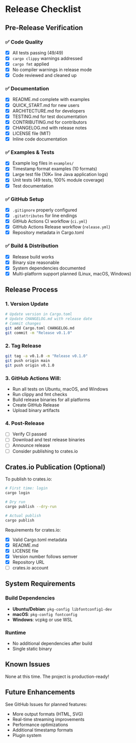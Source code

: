 # Release Checklist

## Pre-Release Verification

### ✅ Code Quality
- [x] All tests passing (49/49)
- [x] `cargo clippy` warnings addressed
- [x] `cargo fmt` applied
- [x] No compiler warnings in release mode
- [x] Code reviewed and cleaned up

### ✅ Documentation
- [x] README.md complete with examples
- [x] QUICK_START.md for new users
- [x] ARCHITECTURE.md for developers
- [x] TESTING.md for test documentation
- [x] CONTRIBUTING.md for contributors
- [x] CHANGELOG.md with release notes
- [x] LICENSE file (MIT)
- [x] Inline code documentation

### ✅ Examples & Tests
- [x] Example log files in `examples/`
- [x] Timestamp format examples (10 formats)
- [x] Large test file (10K+ line Java application logs)
- [x] Unit tests (49 tests, 100% module coverage)
- [x] Test documentation

### ✅ GitHub Setup
- [x] `.gitignore` properly configured
- [x] `.gitattributes` for line endings
- [x] GitHub Actions CI workflow (`ci.yml`)
- [x] GitHub Actions Release workflow (`release.yml`)
- [x] Repository metadata in Cargo.toml

### ✅ Build & Distribution
- [x] Release build works
- [x] Binary size reasonable
- [x] System dependencies documented
- [x] Multi-platform support planned (Linux, macOS, Windows)

## Release Process

### 1. Version Update
```bash
# Update version in Cargo.toml
# Update CHANGELOG.md with release date
# Commit changes
git add Cargo.toml CHANGELOG.md
git commit -m "Release v0.1.0"
```

### 2. Tag Release
```bash
git tag -a v0.1.0 -m "Release v0.1.0"
git push origin main
git push origin v0.1.0
```

### 3. GitHub Actions Will:
- Run all tests on Ubuntu, macOS, and Windows
- Run clippy and fmt checks
- Build release binaries for all platforms
- Create GitHub Release
- Upload binary artifacts

### 4. Post-Release
- [ ] Verify CI passed
- [ ] Download and test release binaries
- [ ] Announce release
- [ ] Consider publishing to crates.io

## Crates.io Publication (Optional)

To publish to crates.io:

```bash
# First time: login
cargo login

# Dry run
cargo publish --dry-run

# Actual publish
cargo publish
```

Requirements for crates.io:
- [x] Valid Cargo.toml metadata
- [x] README.md
- [x] LICENSE file
- [x] Version number follows semver
- [x] Repository URL
- [ ] crates.io account

## System Requirements

### Build Dependencies
- **Ubuntu/Debian**: `pkg-config libfontconfig1-dev`
- **macOS**: `pkg-config fontconfig`
- **Windows**: vcpkg or use WSL

### Runtime
- No additional dependencies after build
- Single static binary

## Known Issues

None at this time. The project is production-ready!

## Future Enhancements

See GitHub Issues for planned features:
- More output formats (HTML, SVG)
- Real-time streaming improvements
- Performance optimizations
- Additional timestamp formats
- Plugin system

